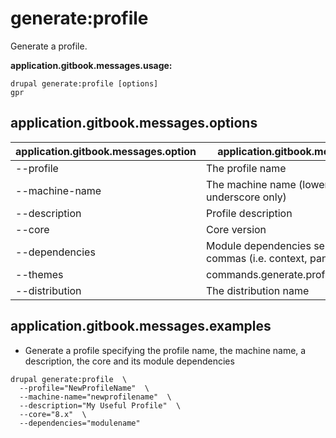 # generate:profile
Generate a profile.

**application.gitbook.messages.usage:**
```
drupal generate:profile [options]
gpr
```

## application.gitbook.messages.options
application.gitbook.messages.option | application.gitbook.messages.details
-------|-------------
--profile | The profile name
--machine-name | The machine name (lowercase and underscore only)
--description | Profile description
--core | Core version
--dependencies | Module dependencies separated by commas (i.e. context, panels)
--themes | commands.generate.profile.options.themes
--distribution | The distribution name

## application.gitbook.messages.examples
* Generate a profile specifying the profile name, the machine name, a description, the core and its module dependencies
```
drupal generate:profile  \
  --profile="NewProfileName"  \
  --machine-name="newprofilename"  \
  --description="My Useful Profile"  \
  --core="8.x"  \
  --dependencies="modulename"
```
